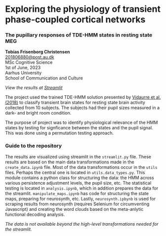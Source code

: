 # Exploring the physiology of transient phase-coupled cortical networks
### The pupillary responses of TDE-HMM states in resting state MEG

**Tobias Frisenborg Christensen**  
201806880@post.au.dk  
MSc Cognitive Science  
1st of June, 2023  
Aarhus University  
School of Communication and Culture  

*View the results at [Streamlit](https://tobiasfrisenborg-tde-hmm-pupillometry-streamlit-z0wd6v.streamlit.app/)*

The project used the trained TDE-HMM solution presented by [Vidaurre et al. (2018)](https://www.nature.com/articles/s41467-018-05316-z)
to classify transient brain states for resting state brain activity collected from 10 subjects.
The subjects had their pupil sizes measured in a dark- and bright room condition.  

The purpose of project was to identify physiological relevance of the HMM states by testing
for signficance between the states and the pupil signal. This was done using a permutation testing
approach.

### Guide to the repository
The results are visualized using streamlit in the `streamlit.py` file.
These results are based on the main data transformations made in the `create_data.ipynb` file.
Most of the data transformations occur in the `utils` files. Perhaps the central one is located
in `utils.data_types.py`. This module contains a python class for structuring the data: the HMM across 
various persistence adjustment levels, the pupil size, etc.
The statistical testing is located in `analysis.ipynb`, which in addition prepares the data for the streamlit.
`manipulate_maps.ipynb` has code for structuring the state maps, preparing for neurosynth, etc. 
Lastly, `neurosynth.ipbynb` is used for scraping results from neurosynth (requires Selenium for circumventing Javascript)
and creating the word clouds based on the meta-anlytic functional decoding analysis.  

*The data is not available beyond the high-level transformations needed for the streamlit.*